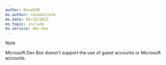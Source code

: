 ```yaml
---
author: RoseHJM
ms.author: rosemalcolm
ms.date: 04/25/2023
ms.topic: include
ms.service: dev-box
---
```


> [!NOTE]
> Microsoft Dev Box doesn't support the use of guest accounts or Microsoft accounts.
